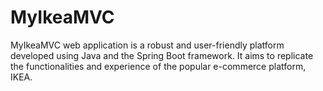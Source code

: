 # MyIkeaMVC
MyIkeaMVC web application is a robust and user-friendly platform developed using Java and the Spring Boot framework. It aims to replicate the functionalities and experience of the popular e-commerce platform, IKEA.
